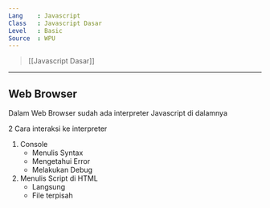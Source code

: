 ```yaml
---
Lang    : Javascript
Class   : Javascript Dasar
Level   : Basic
Source  : WPU
---
```

> [[Javascript Dasar]]

---
## Web Browser
Dalam Web Browser sudah ada interpreter Javascript di dalamnya

2 Cara interaksi ke interpreter
1. Console
	- Menulis Syntax
	- Mengetahui Error
	- Melakukan Debug
2. Menulis Script di HTML
	- Langsung
	- File terpisah